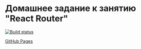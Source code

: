 # Домашнее задание к занятию "React Router"

[![Build status](https://ci.appveyor.com/api/projects/status/95gaw6etoi9f0r53?svg=true)](https://ci.appveyor.com/project/edelsid/menu)

[GitHub Pages](https://edelsid.github.io/menu/)